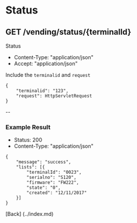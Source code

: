 # Status
## GET /vending/status/{terminalId}

Status

* Content-Type: "application/json"
* Accept:  "application/json"

Include the `terminalid` and `request`

```
{
	"terminalid": "123",
	"request": HttpServletRequest
}
```

--

### Example Result

* Status: 200
* Content-Type: "application/json"

```
{
	"message": "success",
	"lists": [{
		"terminalId": "0023",
		"serialno": "S120",
		"firmware": "FW222",
		"state": "0",
		"created": "12/11/2017"
	}]
}
```
[Back] (../index.md)